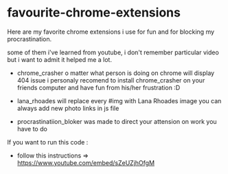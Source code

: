 # favourite-chrome-extensions
Here are my favorite chrome extensions i use for fun and for blocking my procrastination.

some of them i've learned from youtube, i don't remember particular video but i want to admit it helped me a lot.

 - chrome_crasher o matter what person is doing on chrome will display 404 issue
i personaly recomend to install chrome_crasher on your friends computer and have fun from his/her frustration :D

 - lana_rhoades will replace every #img with Lana Rhoades image 
you can always add new photo links in js file

 - procrastinatiion_bloker was made to direct your attension on work you have to do

If you want to run this code :
 - follow this instructions => https://www.youtube.com/embed/sZeUZjhOfgM 
